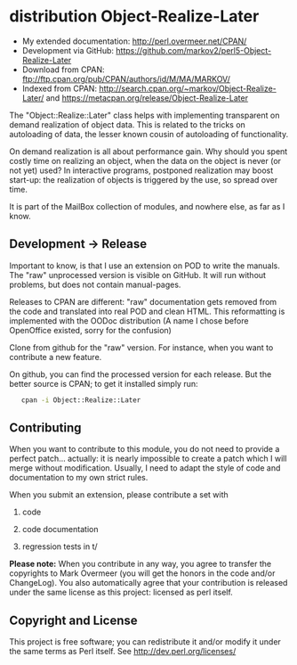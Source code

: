 # distribution Object-Realize-Later

  * My extended documentation: <http://perl.overmeer.net/CPAN/>
  * Development via GitHub: <https://github.com/markov2/perl5-Object-Realize-Later>
  * Download from CPAN: <ftp://ftp.cpan.org/pub/CPAN/authors/id/M/MA/MARKOV/>
  * Indexed from CPAN: <http://search.cpan.org/~markov/Object-Realize-Later/>
    and <https://metacpan.org/release/Object-Realize-Later>

The "Object::Realize::Later" class helps with implementing transparent
on demand realization of object data.  This is related to the tricks
on autoloading of data, the lesser known cousin of autoloading of
functionality.

On demand realization is all about performance gain.  Why should you
spent costly time on realizing an object, when the data on the object is
never (or not yet) used?  In interactive programs, postponed realization
may boost start-up: the realization of objects is triggered by the
use, so spread over time.

It is part of the MailBox collection of modules, and nowhere else, as
far as I know.

## Development &rarr; Release

Important to know, is that I use an extension on POD to write the manuals.
The "raw" unprocessed version is visible on GitHub.  It will run without
problems, but does not contain manual-pages.

Releases to CPAN are different: "raw" documentation gets removed from
the code and translated into real POD and clean HTML.  This reformatting
is implemented with the OODoc distribution (A name I chose before OpenOffice
existed, sorry for the confusion)

Clone from github for the "raw" version.  For instance, when you want
to contribute a new feature.

On github, you can find the processed version for each release.  But the
better source is CPAN; to get it installed simply run:

```sh
   cpan -i Object::Realize::Later
```

## Contributing

When you want to contribute to this module, you do not need to provide
a perfect patch... actually: it is nearly impossible to create a patch
which I will merge without modification.  Usually, I need to adapt the
style of code and documentation to my own strict rules.

When you submit an extension, please contribute a set with

1. code

2. code documentation

3. regression tests in t/

**Please note:**
When you contribute in any way, you agree to transfer the copyrights to
Mark Overmeer (you will get the honors in the code and/or ChangeLog).
You also automatically agree that your contribution is released under
the same license as this project: licensed as perl itself.

## Copyright and License

This project is free software; you can redistribute it and/or modify it
under the same terms as Perl itself.
See <http://dev.perl.org/licenses/>
